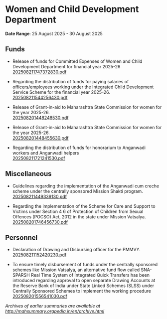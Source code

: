 # Women and Child Development Department

**Date Range**: 25 August 2025 - 30 August 2025


## Funds
- Release of funds for Committed Expenses of Women and Child Development   Department for financial year 2025-26\
  [202508211747372830.pdf](https://gr.maharashtra.gov.in/Site/Upload/Government%20Resolutions/English/202508211747372830.pdf)

- Regarding the distribution of funds for paying salaries of officers/employees working under the Integrated Child Development Service Scheme for the financial year 2025-26.\
  [202508211544256430.pdf](https://gr.maharashtra.gov.in/Site/Upload/Government%20Resolutions/English/202508211544256430.pdf)

- Release of Grant-in-aid to Maharashtra State Commission for women for the year 2025-26.\
  [202508201448248530.pdf](https://gr.maharashtra.gov.in/Site/Upload/Government%20Resolutions/English/202508201448248530.pdf)

- Release of Grant-in-aid to Maharashtra State Commission for women for the year 2025-26.\
  [202508201448455630.pdf](https://gr.maharashtra.gov.in/Site/Upload/Government%20Resolutions/English/202508201448455630.pdf)

- Regarding the distribution of  funds for honorarium to Anganwadi workers and Anganwadi helpers\
  [202508211721241530.pdf](https://gr.maharashtra.gov.in/Site/Upload/Government%20Resolutions/English/202508211721241530.pdf)

## Miscellaneous
- Guidelines regarding the implementation of the Anganwadi cum creche scheme under the centrally sponsored Mission Shakti program.\
  [202508211449339130.pdf](https://gr.maharashtra.gov.in/Site/Upload/Government%20Resolutions/English/202508211449339130.pdf)

- Regarding the implementation of the Scheme for Care and Support to Victims under Section 4  6 of Protection of Children from Sexual Offences (POCSO) Act, 2012 in the state under Mission Vatsalya.\
  [202508201746456730.pdf](https://gr.maharashtra.gov.in/Site/Upload/Government%20Resolutions/English/202508201746456730....pdf)

## Personnel
- Declaration of Drawing and Disbursing officer for the PMMVY.\
  [202508211152420230.pdf](https://gr.maharashtra.gov.in/Site/Upload/Government%20Resolutions/English/202508211152420230.pdf)

- To ensure timely disbursement of funds under the centrally sponsored schemes like Mission Vatsalya, an alternative fund flow called SNA-SPARSH Real Time System of Integrated Quick Transfers has been introduced regarding approval to open separate Drawing Accounts at the Reserve Bank of India under State Linked Schemes (SLSS) under Centrally Sponsored Schemes to implement the working procedure\
  [202508201556541030.pdf](https://gr.maharashtra.gov.in/Site/Upload/Government%20Resolutions/English/202508201556541030.pdf)


*Archives of earlier summaries are available at http://mahsummary.orgpedia.in/en/archive.html*